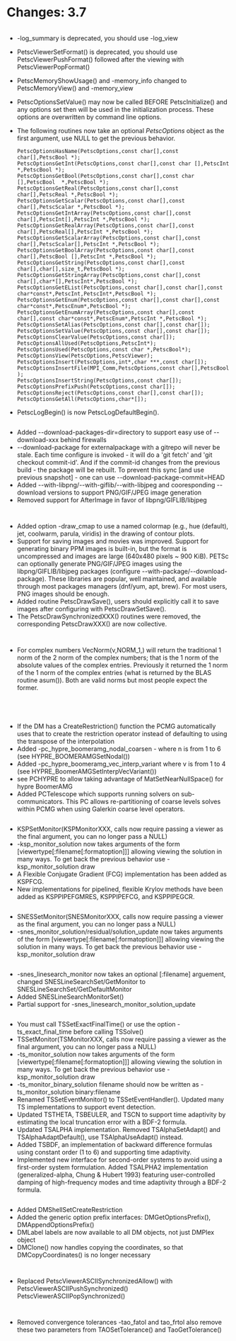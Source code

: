 # Changes: 3.7

```{rubric} General:
```

- -log_summary is deprecated, you should use -log_view

- PetscViewerSetFormat() is deprecated, you should use
  PetscViewerPushFormat() followed after the viewing with
  PetscViewerPopFormat()

- PetscMemoryShowUsage() and -memory_info changed to
  PetscMemoryView() and -memory_view

- PetscOptionsSetValue() may now be called BEFORE PetscInitialize()
  and any options set then will be used in the initialization
  process. These options are overwritten by command line options.

- The following routines now take an optional *PetscOptions* object
  as the first argument, use NULL to get the previous behavior.

  ```
  PetscOptionsHasName(PetscOptions,const char[],const char[],PetscBool *);
  PetscOptionsGetInt(PetscOptions,const char[],const char [],PetscInt *,PetscBool *);
  PetscOptionsGetBool(PetscOptions,const char[],const char [],PetscBool  *,PetscBool *);
  PetscOptionsGetReal(PetscOptions,const char[],const char[],PetscReal *,PetscBool *);
  PetscOptionsGetScalar(PetscOptions,const char[],const char[],PetscScalar *,PetscBool *);
  PetscOptionsGetIntArray(PetscOptions,const char[],const char[],PetscInt[],PetscInt *,PetscBool *);
  PetscOptionsGetRealArray(PetscOptions,const char[],const char[],PetscReal[],PetscInt *,PetscBool *);
  PetscOptionsGetScalarArray(PetscOptions,const char[],const char[],PetscScalar[],PetscInt *,PetscBool *);
  PetscOptionsGetBoolArray(PetscOptions,const char[],const char[],PetscBool [],PetscInt *,PetscBool *);
  PetscOptionsGetString(PetscOptions,const char[],const char[],char[],size_t,PetscBool *);
  PetscOptionsGetStringArray(PetscOptions,const char[],const char[],char*[],PetscInt*,PetscBool *);
  PetscOptionsGetEList(PetscOptions,const char[],const char[],const char*const*,PetscInt,PetscInt*,PetscBool *);
  PetscOptionsGetEnum(PetscOptions,const char[],const char[],const char*const*,PetscEnum*,PetscBool *);
  PetscOptionsGetEnumArray(PetscOptions,const char[],const char[],const char*const*,PetscEnum*,PetscInt *,PetscBool *);
  PetscOptionsSetAlias(PetscOptions,const char[],const char[]);
  PetscOptionsSetValue(PetscOptions,const char[],const char[]);
  PetscOptionsClearValue(PetscOptions,const char[]);
  PetscOptionsAllUsed(PetscOptions,PetscInt*);
  PetscOptionsUsed(PetscOptions,const char *,PetscBool*);
  PetscOptionsView(PetscOptions,PetscViewer);
  PetscOptionsInsert(PetscOptions,int*,char ***,const char[]);
  PetscOptionsInsertFile(MPI_Comm,PetscOptions,const char[],PetscBool );
  PetscOptionsInsertString(PetscOptions,const char[]);
  PetscOptionsPrefixPush(PetscOptions,const char[]);
  PetscOptionsReject(PetscOptions,const char[],const char[]);
  PetscOptionsGetAll(PetscOptions,char*[]);
  ```

- PetscLogBegin() is now PetscLogDefaultBegin().

```{rubric} Configure/Build:
```

- Added --download-packages-dir=directory to support easy use of
  --download-xxx behind firewalls
- --download-package for externalpackage with a gitrepo will never
  be stale. Each time configure is invoked - it will do a 'git
  fetch' and 'git checkout commit-id'. And if the commit-id changes
  from the previous build - the package will be rebuilt. To prevent
  this sync \[and use previous snapshot\] - one can use
  --download-package-commit=HEAD
- Added --with-libpng/--with-giflib/--with-libjpeg and cooresponding
  --download versions to support PNG/GIF/JPEG image generation
- Removed support for AfterImage in favor of libpng/GIFLIB/libjpeg

```{rubric} IS:
```

```{rubric} PetscDraw:
```

- Added option -draw_cmap to use a named colormap (e.g., hue
  (default), jet, coolwarm, parula, viridis) in the drawing of
  contour plots.
- Support for saving images and movies was improved. Support for
  generating binary PPM images is built-in, but the format is
  uncompressed and images are large (640x480 pixels ~ 900 KiB).
  PETSc can optionally generate PNG/GIF/JPEG images using the
  libpng/GIFLIB/libjpeg packages (configure
  --with-package/--download-package). These libraries are popular,
  well maintained, and available through most packages managers
  (dnf/yum, apt, brew). For most users, PNG images should be enough.
- Added routine PetscDrawSave(), users should explicitly call it to
  save images after configuring with PetscDrawSetSave().
- The PetscDrawSynchronizedXXX() routines were removed, the
  corresponding PetscDrawXXX() are now collective.

```{rubric} PF:
```

```{rubric} Vec:
```

- For complex numbers VecNorm(v,NORM_1,) will return the traditional
  1 norm of the 2 norm of the complex numbers; that is the 1 norm of
  the absolute values of the complex entries. Previously it returned
  the 1 norm of the 1 norm of the complex entries (what is returned
  by the BLAS routine asum()). Both are valid norms but most people
  expect the former.

```{rubric} VecScatter:
```

```{rubric} PetscSection:
```

```{rubric} Mat:
```

```{rubric} PC:
```

- If the DM has a CreateRestriction() function the PCMG
  automatically uses that to create the restriction operator instead
  of defaulting to using the transpose of the interpolation
- Added -pc_hypre_boomeramg_nodal_coarsen - where n is from 1 to 6
  (see HYPRE_BOOMERAMGSetNodal())
- Added -pc_hypre_boomeramg_vec_interp_variant where v is from 1 to
  4 (see HYPRE_BoomerAMGSetInterpVecVariant())
- see PCHYPRE to allow taking advantage of MatSetNearNullSpace() for
  hypre BoomerAMG
- Added PCTelescope which supports running solvers on
  sub-communicators. This PC allows re-partitioning of coarse levels
  solves within PCMG when using Galerkin coarse level operators.

```{rubric} KSP:
```

- KSPSetMonitor(KSPMonitorXXX, calls now require passing a viewer as
  the final argument, you can no longer pass a NULL)
- -ksp_monitor_solution now takes arguments of the form
  \[viewertype\[:filename\[:formatoption\]\]\] allowing viewing the
  solution in many ways. To get back the previous behavior use
  -ksp_monitor_solution draw
- A Flexible Conjugate Gradient (FCG) implementation has been added
  as KSPFCG.
- New implementations for pipelined, flexible Krylov methods have
  been added as KSPPIPEFGMRES, KSPPIPEFCG, and KSPPIPEGCR.

```{rubric} SNES:
```

- SNESSetMonitor(SNESMonitorXXX, calls now require passing a viewer
  as the final argument, you can no longer pass a NULL)
- -snes_monitor_solution/residual/solution_update now takes
  arguments of the form \[viewertype\[:filename\[:formatoption\]\]\]
  allowing viewing the solution in many ways. To get back the
  previous behavior use -ksp_monitor_solution draw

```{rubric} SNESLineSearch:
```

- -snes_linesearch_monitor now takes an optional \[:filename\]
  arguement, changed SNESLineSearchSet/GetMonitor to
  SNESLineSearchSet/GetDefaultMonitor
- Added SNESLineSearchMonitorSet()
- Partial support for -snes_linesearch_monitor_solution_update

```{rubric} TS:
```

- You must call TSSetExactFinalTime() or use the option
  -ts_exact_final_time before calling TSSolve()
- TSSetMonitor(TSMonitorXXX, calls now require passing a viewer as
  the final argument, you can no longer pass a NULL)
- -ts_monitor_solution now takes arguments of the form
  \[viewertype\[:filename\[:formatoption\]\]\] allowing viewing the
  solution in many ways. To get back the previous behavior use
  -ksp_monitor_solution draw
- -ts_monitor_binary_solution filename should now be written as
  -ts_monitor_solution binary:filename
- Renamed TSSetEventMonitor() to TSSetEventHandler(). Updated many
  TS implementations to support event detection.
- Updated TSTHETA, TSBEULER, and TSCN to support time adaptivity by
  estimating the local truncation error with a BDF-2 formula.
- Updated TSALPHA implementation. Removed TSAlphaSetAdapt() and
  TSAlphaAdaptDefault(), use TSAlphaUseAdapt() instead.
- Added TSBDF, an implementation of backward difference formulas
  using constant order (1 to 6) and supporting time adaptivity.
- Implemented new interface for second-order systems to avoid using
  a first-order system formulation. Added TSALPHA2 implementation
  (generalized-alpha, Chung & Hubert 1993) featuring user-controlled
  damping of high-frequency modes and time adaptivity through a
  BDF-2 formula.

```{rubric} DM/DA:
```

- Added DMShellSetCreateRestriction
- Added the generic option prefix interfaces: DMGetOptionsPrefix(),
  DMAppendOptionsPrefix()
- DMLabel labels are now available to all DM objects, not just
  DMPlex object
- DMClone() now handles copying the coordinates, so that
  DMCopyCoordinates() is no longer necessary

```{rubric} DMPlex:
```

```{rubric} PetscViewer:
```

- Replaced PetscViewerASCIISynchronizedAllow() with
  PetscViewerASCIIPushSynchronized()
  PetscViewerASCIIPopSynchronized()

```{rubric} SYS:
```

```{rubric} Tao:
```

- Removed convergence tolerances -tao_fatol and tao_frtol also
  remove these two parameters from TAOSetTolerance() and
  TaoGetTolerance()

```{rubric} AO:
```

```{rubric} Sieve:
```

```{rubric} Fortran:
```
